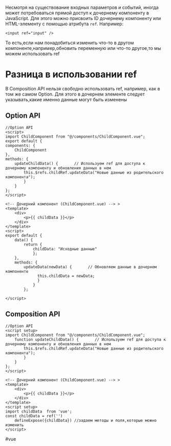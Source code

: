 Несмотря на существование входных параметров и событий, иногда может потребоваться прямой доступ к дочернему компоненту в JavaScript. Для этого можно присвоить ID дочернему компоненту или HTML-элементу с помощью атрибута `ref`. Например:
```JS
<input ref="input" />
```

То есть,если нам  понадобиться изменить что-то в другом компоненте,например,обновить переменную или что-то другое,то мы можем использовать ref
# Разница в использовании ref
В Composition API нельзя свободно использовать ref, например, как в том же самом Option. Для этого в дочернем элементе следует указывать,какие именно данные могут быть изменены
## Option API
```JS
//Option API
<script> 
import ChildComponent from "@/components/ChildComponent.vue";  
export default {   
components: {     
	ChildComponent   
},   
methods: { 
	updateChildData() {       // Используем ref для доступа к дочернему компоненту и обновления данных в нем       
		this.$refs.childRef.updateData("Новые данные из родительского компонента");     
		}   
	} 
}; 
</script>
```

```JS
<!-- Дочерний компонент (ChildComponent.vue) --> >
<template>   
	<div>     
		<p>{{ childData }}</p>   
	</div> 
</template>  
<script> 
export default {   
	data() {     
		return {       
			childData: "Исходные данные"     
			};   
	},   
	methods: {     
		updateData(newData) {       // Обновляем данные в дочернем компоненте 
		      this.childData = newData;     
		      }   
		    } 
		}; 
		
</script>
```

## Composition API 

```JS
//Option API
<script setup> 
import ChildComponent from "@/components/ChildComponent.vue";
	function updateChildData() {       // Используем ref для доступа к дочернему компоненту и обновления данных в нем       
		this.$refs.childRef.updateData("Новые данные из родительского компонента");     
		}   
	}
}; 
</script>
```

```JS
<!-- Дочерний компонент (ChildComponent.vue) --> >
<template>   
	<div>     
		<p>{{ childData }}</p>   
	</div> 
</template>  
<script setup>
import childData  from 'vue';
const childData = ref('')
	defineExpose({childData}) //задаем методы и поля,которые можно изменить
</script>
```


#vue
